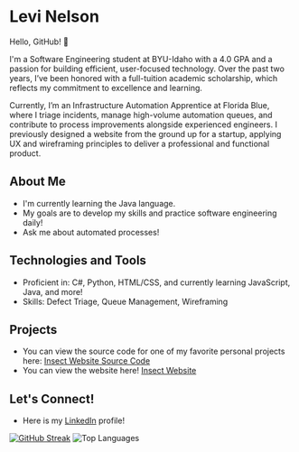 # Levi Nelson

Hello, GitHub! 👋

I'm a Software Engineering student at BYU-Idaho with a 4.0 GPA and a passion for building efficient, user-focused technology. Over the past two years, I’ve been honored with a full-tuition academic scholarship, which reflects my commitment to excellence and learning.

Currently, I’m an Infrastructure Automation Apprentice at Florida Blue, where I triage incidents, manage high-volume automation queues, and contribute to process improvements alongside experienced engineers. I previously designed a website from the ground up for a startup, applying UX and wireframing principles to deliver a professional and functional product.

## About Me

- I'm currently learning the Java language.
- My goals are to develop my skills and practice software engineering daily!
- Ask me about automated processes!

## Technologies and Tools

- Proficient in: C#, Python, HTML/CSS, and currently learning JavaScript, Java, and more!
- Skills: Defect Triage, Queue Management, Wireframing

## Projects

- You can view the source code for one of my favorite personal projects here: [Insect Website Source Code](https://github.com/Nelson-Levi/WDD-131---Dynamic-Web-Fundamentals/tree/main/insects)
- You can view the website here! [Insect Website](https://nelson-levi.github.io/WDD-131---Dynamic-Web-Fundamentals/insects/index.html)

## Let's Connect!

- Here is my [LinkedIn](https://www.linkedin.com/in/levi-nelson-ba49852ab/) profile!

 [![GitHub Streak](https://streak-stats.demolab.com?user=Nelson-Levi&theme=dark)](https://git.io/streak-stats)
 ![Top Languages](https://github-readme-stats.vercel.app/api/top-langs/?username=Nelson-Levi&layout=compact)


